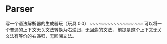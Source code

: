 # Parser

写一个语法解析器的生成器玩（玩具  0.0） ~~~~~~~~~~~~~~~~~~
可以将一个普通的上下文无关文法转换为右递归，无回溯的文法， 前提是这个上下文无关文法有等价的右递归，无回溯文法。
